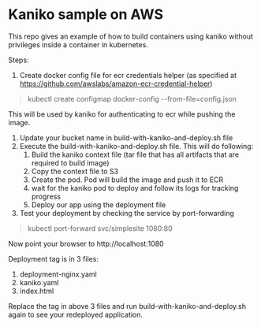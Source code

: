 # Kaniko sample on AWS

This repo gives an example of how to build containers using kaniko without privileges inside a container in kubernetes.

Steps:

1. Create docker config file for ecr credentials helper (as specified at https://github.com/awslabs/amazon-ecr-credential-helper)

> kubectl create configmap docker-config --from-file=config.json

This will be used by kaniko for authenticating to ecr while pushing the image.

1. Update your bucket name in build-with-kaniko-and-deploy.sh file
1. Execute the build-with-kaniko-and-deploy.sh file. This will do following:
    1. Build the kaniko context file (tar file that has all artifacts that are required to build image)
    1. Copy the context file to S3
    1. Create the pod. Pod will build the image and push it to ECR
    1. wait for the kaniko pod to deploy and follow its logs for tracking progress
    1. Deploy our app using the deployment file
1. Test your deployment by checking the service by port-forwarding
> kubectl port-forward svc/simplesite 1080:80

Now point your browser to http://localhost:1080

Deployment tag is in 3 files:
1. deployment-nginx.yaml
1. kaniko.yaml
1. index.html

Replace the tag in above 3 files and run build-with-kaniko-and-deploy.sh again to see your redeployed application.


